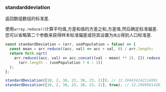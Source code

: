 ### standarddeviation

返回数组数组的标准差. 

使用`array.reduce()`计算平均值,方差和值的方差之和,方差值,然后确定标准偏差. 您可以省略第二个参数来获得样本标准偏差或将其设置为`真正`得到人口标准差. 

```js
const standardDeviation = (arr, usePopulation = false) => {
  const mean = arr.reduce((acc, val) => acc + val, 0) / arr.length;
  return Math.sqrt(
    arr.reduce((acc, val) => acc.concat((val - mean) ** 2), []).reduce((acc, val) => acc + val, 0) /
      (arr.length - (usePopulation ? 0 : 1))
  );
};
```

```js
standardDeviation([10, 2, 38, 23, 38, 23, 21]); // 13.284434142114991 (sample)
standardDeviation([10, 2, 38, 23, 38, 23, 21], true); // 12.29899614287479 (population)
```